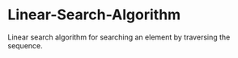 # Linear-Search-Algorithm
Linear search algorithm for searching an element by traversing the sequence.
